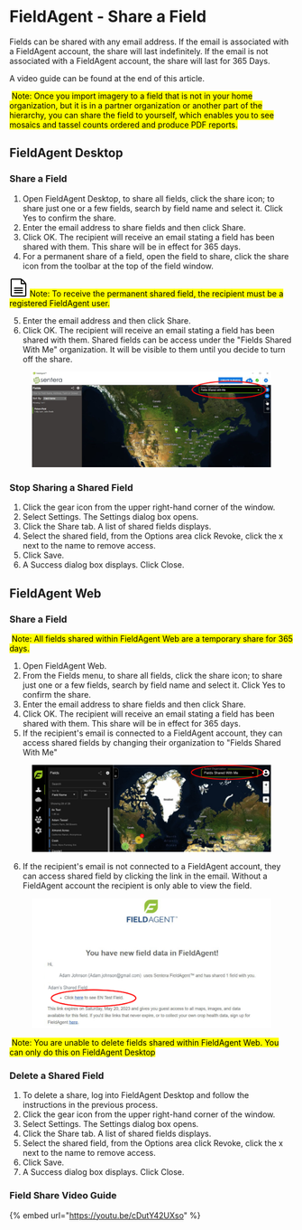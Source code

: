 # FieldAgent - Share a Field

Fields can be shared with any email address. If the email is associated with a FieldAgent account, the share will last indefinitely. If the email is not associated with a FieldAgent account, the share will last for 365 Days.

A video guide can be found at the end of this article.

<img src="https://img.zohostatic.com/zde/static/images/file.png" alt="" data-size="line"> <mark style="background-color:yellow;">Note: Once you import imagery to a field that is not in your home organization, but it is in a partner organization or another part of the hierarchy, you can share the field to yourself, which enables you to see mosaics and tassel counts ordered and produce PDF reports.</mark>

## FieldAgent Desktop <a href="#fieldagent_desktop" id="fieldagent_desktop"></a>

### Share a Field <a href="#share_a_field" id="share_a_field"></a>

1. Open FieldAgent Desktop, to share all fields, click the share icon; to share just one or a few fields, search by field name and select it. Click Yes to confirm the share.
2. Enter the email address to share fields and then click Share.
3. Click OK. The recipient will receive an email stating a field has been shared with them. This share will be in effect for 365 days.
4. For a permanent share of a field, open the field to share, click the share icon from the toolbar at the top of the field window.

<img src="../../.gitbook/assets/image (252).png" alt="" data-size="line"> <mark style="background-color:yellow;">Note: To receive the permanent shared field, the recipient must be a registered FieldAgent user.</mark>

5. Enter the email address and then click Share.&#x20;
6. Click OK. The recipient will receive an email stating a field has been shared with them. Shared fields can be access under the "Fields Shared With Me" organization. It will be visible to them until you decide to turn off the share.

<figure><img src="../../.gitbook/assets/field org desktop.jpg" alt=""><figcaption></figcaption></figure>

### Stop Sharing a Shared Field  <a href="#stop_sharing_a_shared_field" id="stop_sharing_a_shared_field"></a>

1. Click the gear icon from the upper right-hand corner of the window.
2. Select Settings. The Settings dialog box opens.&#x20;
3. Click the Share tab. A list of shared fields displays.&#x20;
4. Select the shared field, from the Options area click Revoke, click the x next to the name to remove access.&#x20;
5. Click Save.&#x20;
6. A Success dialog box displays. Click Close.

## FieldAgent Web <a href="#fieldagent_web" id="fieldagent_web"></a>

### Share a Field <a href="#share_a_field_1" id="share_a_field_1"></a>

<img src="https://img.zohostatic.com/zde/static/images/file.png" alt="" data-size="line"> <mark style="background-color:yellow;">Note: All fields shared within FieldAgent Web are a temporary share for 365 days.</mark>

1. Open FieldAgent Web.&#x20;
2. From the Fields menu, to share all fields, click the share icon; to share just one or a few fields, search by field name and select it. Click Yes to confirm the share.
3. Enter the email address to share fields and then click Share.&#x20;
4. Click OK. The recipient will receive an email stating a field has been shared with them. This share will be in effect for 365 days. &#x20;
5. If the recipient's email is connected to a FieldAgent account, they can access shared fields by changing their organization to "Fields Shared With Me"

<figure><img src="../../.gitbook/assets/fields-shared-with-me.jpg" alt=""><figcaption></figcaption></figure>

6. If the recipient's email is not connected to a FieldAgent account, they can access shared field by clicking the link in the email. Without a FieldAgent account the recipient is only able to view the field.

<figure><img src="../../.gitbook/assets/fieldshare no account.jpg" alt=""><figcaption></figcaption></figure>

<img src="https://img.zohostatic.com/zde/static/images/file.png" alt="" data-size="line"> <mark style="background-color:yellow;">Note: You are unable to delete fields shared within FieldAgent Web. You can only do this on FieldAgent Desktop</mark>

### Delete a Shared Field <a href="#delete_a_shared_field" id="delete_a_shared_field"></a>

1. To delete a share, log into FieldAgent Desktop and follow the instructions in the previous process.
2. Click the gear icon from the upper right-hand corner of the window.
3. Select Settings. The Settings dialog box opens.&#x20;
4. Click the Share tab. A list of shared fields displays.&#x20;
5. Select the shared field, from the Options area click Revoke, click the x next to the name to remove access.&#x20;
6. Click Save.&#x20;
7. A Success dialog box displays. Click Close.

### Field Share Video Guide <a href="#field_share_video_guide" id="field_share_video_guide"></a>

{% embed url="https://youtu.be/cDutY42UXso" %}
